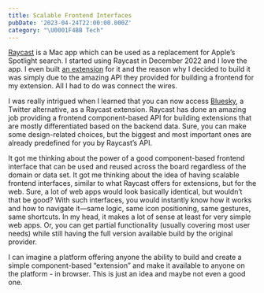 ```yaml
---
title: Scalable Frontend Interfaces
pubDate: '2023-04-24T22:00:00.000Z'
category: "\U0001F4BB Tech"
---
```


[Raycast](https://www.raycast.com/) is a Mac app which can be used as a replacement for Apple’s Spotlight search. I started using Raycast in December 2022 and I love the app. I even built [an extension](https://www.raycast.com/zan/matter) for it and the reason why I decided to build it was simply due to the amazing API they provided for building a frontend for my extension. All I had to do was connect the wires.

I was really intrigued when I learned that you can now access [Bluesky](https://twitter.com/peduarte/status/1650839370981572608), a Twitter alternative, as a Raycast extension.  Raycast has done an amazing job providing a frontend component-based API for building extensions that are mostly differentiated based on the backend data. Sure, you can make some design-related choices, but the biggest and most important ones are already predefined for you by Raycast’s API.

It got me thinking about the power of a good component-based frontend interface that can be used and reused across the board regardless of the domain or data set. It got me thinking about the idea of having scalable frontend interfaces, similar to what Raycast offers for extensions, but for the web. Sure, a lot of web apps would look basically identical, but wouldn’t that be good? With such interfaces, you would instantly know how it works and how to navigate it—same logic, same icon positioning, same gestures, same shortcuts. In my head, it makes a lot of sense at least for very simple web apps. Or, you can get partial functionality (usually covering most user needs) while still having the full version available build by the original provider.

I can imagine a platform offering anyone the ability to build and create a simple component-based “extension” and make it available to anyone on the platform - in browser. This is just an idea and maybe not even a good one.
